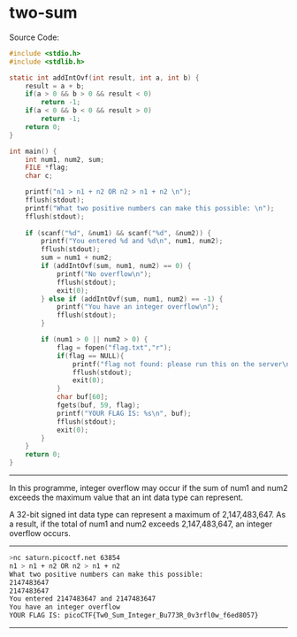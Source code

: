 # two-sum

Source Code:

```c
#include <stdio.h>
#include <stdlib.h>

static int addIntOvf(int result, int a, int b) {
    result = a + b;
    if(a > 0 && b > 0 && result < 0)
        return -1;
    if(a < 0 && b < 0 && result > 0)
        return -1;
    return 0;
}

int main() {
    int num1, num2, sum;
    FILE *flag;
    char c;

    printf("n1 > n1 + n2 OR n2 > n1 + n2 \n");
    fflush(stdout);
    printf("What two positive numbers can make this possible: \n");
    fflush(stdout);
    
    if (scanf("%d", &num1) && scanf("%d", &num2)) {
        printf("You entered %d and %d\n", num1, num2);
        fflush(stdout);
        sum = num1 + num2;
        if (addIntOvf(sum, num1, num2) == 0) {
            printf("No overflow\n");
            fflush(stdout);
            exit(0);
        } else if (addIntOvf(sum, num1, num2) == -1) {
            printf("You have an integer overflow\n");
            fflush(stdout);
        }

        if (num1 > 0 || num2 > 0) {
            flag = fopen("flag.txt","r");
            if(flag == NULL){
                printf("flag not found: please run this on the server\n");
                fflush(stdout);
                exit(0);
            }
            char buf[60];
            fgets(buf, 59, flag);
            printf("YOUR FLAG IS: %s\n", buf);
            fflush(stdout);
            exit(0);
        }
    }
    return 0;
}

```
---
In this programme, integer overflow may occur if the sum of num1 and num2 exceeds the maximum value that an int data type can represent.

A 32-bit signed int data type can represent a maximum of 2,147,483,647. As a result, if the total of num1 and num2 exceeds 2,147,483,647, an integer overflow occurs.

---

```bash
>nc saturn.picoctf.net 63854
n1 > n1 + n2 OR n2 > n1 + n2
What two positive numbers can make this possible:
2147483647
2147483647
You entered 2147483647 and 2147483647
You have an integer overflow
YOUR FLAG IS: picoCTF{Tw0_Sum_Integer_Bu773R_0v3rfl0w_f6ed8057}
```
---
